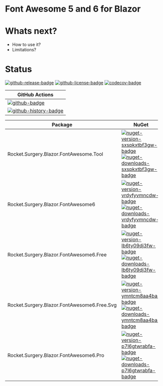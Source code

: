 # Font Awesome 5 and 6 for Blazor

# Whats next?

-   How to use it?
-   Limitations?

# Status

<!-- badges -->
[![github-release-badge]][github-release]
[![github-license-badge]][github-license]
[![codecov-badge]][codecov]
<!-- badges -->

<!-- history badges -->
| GitHub Actions |
| -------------- |
| [![github-badge]][github] |
| [![github-history-badge]][github] |
<!-- history badges -->

<!-- nuget packages -->
| Package | NuGet |
| ------- | ----- |
| Rocket.Surgery.Blazor.FontAwesome.Tool | [![nuget-version-sxspkxtbf3gw-badge]![nuget-downloads-sxspkxtbf3gw-badge]][nuget-sxspkxtbf3gw] |
| Rocket.Surgery.Blazor.FontAwesome6 | [![nuget-version-vrdyfyvmncdw-badge]![nuget-downloads-vrdyfyvmncdw-badge]][nuget-vrdyfyvmncdw] |
| Rocket.Surgery.Blazor.FontAwesome6.Free | [![nuget-version-lb6ty09dj3fw-badge]![nuget-downloads-lb6ty09dj3fw-badge]][nuget-lb6ty09dj3fw] |
| Rocket.Surgery.Blazor.FontAwesome6.Free.Svg | [![nuget-version-ymntcm8aa4ba-badge]![nuget-downloads-ymntcm8aa4ba-badge]][nuget-ymntcm8aa4ba] |
| Rocket.Surgery.Blazor.FontAwesome6.Pro | [![nuget-version-p7l6gtwrabfa-badge]![nuget-downloads-p7l6gtwrabfa-badge]][nuget-p7l6gtwrabfa] |
<!-- nuget packages -->

<!-- generated references -->
[github-release]: https://github.com/RocketSurgeonsGuild/Blazor.FontAwesome5/releases/latest
[github-release-badge]: https://img.shields.io/github/release/RocketSurgeonsGuild/Blazor.FontAwesome5.svg?logo=github&style=flat "Latest Release"
[github-license]: https://github.com/RocketSurgeonsGuild/Blazor.FontAwesome5/blob/master/LICENSE
[github-license-badge]: https://img.shields.io/github/license/RocketSurgeonsGuild/Blazor.FontAwesome5.svg?style=flat "License"
[codecov]: https://codecov.io/gh/RocketSurgeonsGuild/Blazor.FontAwesome5
[codecov-badge]: https://img.shields.io/codecov/c/github/RocketSurgeonsGuild/Blazor.FontAwesome5.svg?color=E03997&label=codecov&logo=codecov&logoColor=E03997&style=flat "Code Coverage"
[github]: https://github.com/RocketSurgeonsGuild/Blazor.FontAwesome5/actions?query=workflow%3Aci
[github-badge]: https://img.shields.io/github/workflow/status/RocketSurgeonsGuild/Blazor.FontAwesome5/ci.svg?label=github&logo=github&color=b845fc&logoColor=b845fc&style=flat "GitHub Actions Status"
[github-history-badge]: https://buildstats.info/github/chart/RocketSurgeonsGuild/Blazor.FontAwesome5?includeBuildsFromPullRequest=false "GitHub Actions History"
[nuget-sxspkxtbf3gw]: https://www.nuget.org/packages/Rocket.Surgery.Blazor.FontAwesome.Tool/
[nuget-version-sxspkxtbf3gw-badge]: https://img.shields.io/nuget/v/Rocket.Surgery.Blazor.FontAwesome.Tool.svg?color=004880&logo=nuget&style=flat-square "NuGet Version"
[nuget-downloads-sxspkxtbf3gw-badge]: https://img.shields.io/nuget/dt/Rocket.Surgery.Blazor.FontAwesome.Tool.svg?color=004880&logo=nuget&style=flat-square "NuGet Downloads"
[nuget-vrdyfyvmncdw]: https://www.nuget.org/packages/Rocket.Surgery.Blazor.FontAwesome6/
[nuget-version-vrdyfyvmncdw-badge]: https://img.shields.io/nuget/v/Rocket.Surgery.Blazor.FontAwesome6.svg?color=004880&logo=nuget&style=flat-square "NuGet Version"
[nuget-downloads-vrdyfyvmncdw-badge]: https://img.shields.io/nuget/dt/Rocket.Surgery.Blazor.FontAwesome6.svg?color=004880&logo=nuget&style=flat-square "NuGet Downloads"
[nuget-lb6ty09dj3fw]: https://www.nuget.org/packages/Rocket.Surgery.Blazor.FontAwesome6.Free/
[nuget-version-lb6ty09dj3fw-badge]: https://img.shields.io/nuget/v/Rocket.Surgery.Blazor.FontAwesome6.Free.svg?color=004880&logo=nuget&style=flat-square "NuGet Version"
[nuget-downloads-lb6ty09dj3fw-badge]: https://img.shields.io/nuget/dt/Rocket.Surgery.Blazor.FontAwesome6.Free.svg?color=004880&logo=nuget&style=flat-square "NuGet Downloads"
[nuget-ymntcm8aa4ba]: https://www.nuget.org/packages/Rocket.Surgery.Blazor.FontAwesome6.Free.Svg/
[nuget-version-ymntcm8aa4ba-badge]: https://img.shields.io/nuget/v/Rocket.Surgery.Blazor.FontAwesome6.Free.Svg.svg?color=004880&logo=nuget&style=flat-square "NuGet Version"
[nuget-downloads-ymntcm8aa4ba-badge]: https://img.shields.io/nuget/dt/Rocket.Surgery.Blazor.FontAwesome6.Free.Svg.svg?color=004880&logo=nuget&style=flat-square "NuGet Downloads"
[nuget-p7l6gtwrabfa]: https://www.nuget.org/packages/Rocket.Surgery.Blazor.FontAwesome6.Pro/
[nuget-version-p7l6gtwrabfa-badge]: https://img.shields.io/nuget/v/Rocket.Surgery.Blazor.FontAwesome6.Pro.svg?color=004880&logo=nuget&style=flat-square "NuGet Version"
[nuget-downloads-p7l6gtwrabfa-badge]: https://img.shields.io/nuget/dt/Rocket.Surgery.Blazor.FontAwesome6.Pro.svg?color=004880&logo=nuget&style=flat-square "NuGet Downloads"
<!-- generated references -->

<!-- nuke-data
github:
  owner: RocketSurgeonsGuild
  repository: Blazor.FontAwesome5
-->
